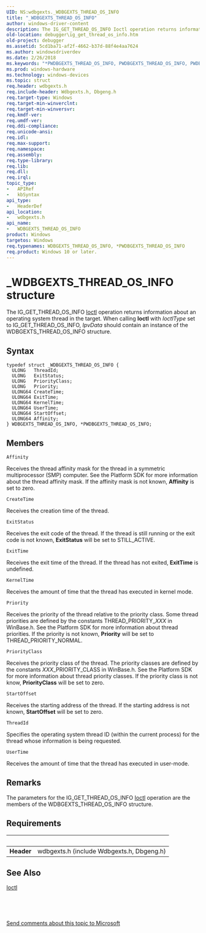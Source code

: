 ```yaml
---
UID: NS:wdbgexts._WDBGEXTS_THREAD_OS_INFO
title: "_WDBGEXTS_THREAD_OS_INFO"
author: windows-driver-content
description: The IG_GET_THREAD_OS_INFO Ioctl operation returns information about an operating system thread in the target. When calling Ioctl with IoctlType set to IG_GET_THREAD_OS_INFO, IpvData should contain an instance of the WDBGEXTS_THREAD_OS_INFO structure.
old-location: debugger\ig_get_thread_os_info.htm
old-project: debugger
ms.assetid: 5cd1ba71-af2f-4662-b37d-88f4e4aa7624
ms.author: windowsdriverdev
ms.date: 2/26/2018
ms.keywords: "*PWDBGEXTS_THREAD_OS_INFO, PWDBGEXTS_THREAD_OS_INFO, PWDBGEXTS_THREAD_OS_INFO structure pointer [Windows Debugging], WDBGEXTS_THREAD_OS_INFO, WDBGEXTS_THREAD_OS_INFO structure [Windows Debugging], WdbgExts_Ref_dfcc01ec-d4f4-4eba-adb5-d729f951f502.xml, _WDBGEXTS_THREAD_OS_INFO, debugger.ig_get_thread_os_info, wdbgexts/PWDBGEXTS_THREAD_OS_INFO, wdbgexts/WDBGEXTS_THREAD_OS_INFO"
ms.prod: windows-hardware
ms.technology: windows-devices
ms.topic: struct
req.header: wdbgexts.h
req.include-header: Wdbgexts.h, Dbgeng.h
req.target-type: Windows
req.target-min-winverclnt: 
req.target-min-winversvr: 
req.kmdf-ver: 
req.umdf-ver: 
req.ddi-compliance: 
req.unicode-ansi: 
req.idl: 
req.max-support: 
req.namespace: 
req.assembly: 
req.type-library: 
req.lib: 
req.dll: 
req.irql: 
topic_type:
-	APIRef
-	kbSyntax
api_type:
-	HeaderDef
api_location:
-	wdbgexts.h
api_name:
-	WDBGEXTS_THREAD_OS_INFO
product: Windows
targetos: Windows
req.typenames: WDBGEXTS_THREAD_OS_INFO, *PWDBGEXTS_THREAD_OS_INFO
req.product: Windows 10 or later.
---
```


# _WDBGEXTS_THREAD_OS_INFO structure
The IG_GET_THREAD_OS_INFO <a href="..\wdbgexts\nc-wdbgexts-pwindbg_ioctl_routine.md">Ioctl</a> operation returns information about an operating system thread in the target.  When calling <b>Ioctl</b> with <i>IoctlType</i> set to IG_GET_THREAD_OS_INFO, <i>IpvData</i> should contain an instance of the WDBGEXTS_THREAD_OS_INFO structure.

## Syntax
````
typedef struct _WDBGEXTS_THREAD_OS_INFO {
  ULONG   ThreadId;
  ULONG   ExitStatus;
  ULONG   PriorityClass;
  ULONG   Priority;
  ULONG64 CreateTime;
  ULONG64 ExitTime;
  ULONG64 KernelTime;
  ULONG64 UserTime;
  ULONG64 StartOffset;
  ULONG64 Affinity;
} WDBGEXTS_THREAD_OS_INFO, *PWDBGEXTS_THREAD_OS_INFO;
````

## Members


`Affinity`

Receives the thread affinity mask for the thread in a symmetric multiprocessor (SMP) computer.  See the Platform SDK for more information about the thread affinity mask.  If the affinity mask is not known, <b>Affinity</b> is set to zero.

`CreateTime`

Receives the creation time of the thread.

`ExitStatus`

Receives the exit code of the thread.  If the thread is still running or the exit code is not known, <b>ExitStatus</b> will be set to STILL_ACTIVE.

`ExitTime`

Receives the exit time of the thread.  If the thread has not exited, <b>ExitTime</b> is undefined.

`KernelTime`

Receives the amount of time that the thread has executed in kernel mode.

`Priority`

Receives the priority of the thread relative to the priority class.  Some thread priorities are defined by the constants THREAD_PRIORITY_<i>XXX</i> in WinBase.h.  See the Platform SDK for more information about thread priorities.  If the priority is not known, <b>Priority</b> will be set to THREAD_PRIORITY_NORMAL.

`PriorityClass`

Receives the priority class of the thread.  The priority classes are defined by the constants <i>XXX</i>_PRIORITY_CLASS in WinBase.h.  See the Platform SDK for more information about thread priority classes.  If the priority class is not know, <b>PriorityClass</b> will be set to zero.

`StartOffset`

Receives the starting address of the thread.  If the starting address is not known, <b>StartOffset</b> will be set to zero.

`ThreadId`

Specifies the operating system thread ID (within the current process) for the thread whose information is being requested.

`UserTime`

Receives the amount of time that the thread has executed in user-mode.

## Remarks
The parameters for the IG_GET_THREAD_OS_INFO <a href="..\wdbgexts\nc-wdbgexts-pwindbg_ioctl_routine.md">Ioctl</a> operation are the members of the WDBGEXTS_THREAD_OS_INFO structure.

## Requirements
| &nbsp; | &nbsp; |
| ---- |:---- |
| **Header** | wdbgexts.h (include Wdbgexts.h, Dbgeng.h) |

## See Also

<a href="..\wdbgexts\nc-wdbgexts-pwindbg_ioctl_routine.md">Ioctl</a>



 

 

<a href="mailto:wsddocfb@microsoft.com?subject=Documentation%20feedback [debugger\debugger]:%20WDBGEXTS_THREAD_OS_INFO structure%20 RELEASE:%20(2/26/2018)&amp;body=%0A%0APRIVACY STATEMENT%0A%0AWe use your feedback to improve the documentation. We don't use your email address for any other purpose, and we'll remove your email address from our system after the issue that you're reporting is fixed. While we're working to fix this issue, we might send you an email message to ask for more info. Later, we might also send you an email message to let you know that we've addressed your feedback.%0A%0AFor more info about Microsoft's privacy policy, see http://privacy.microsoft.com/en-us/default.aspx." title="Send comments about this topic to Microsoft">Send comments about this topic to Microsoft</a>